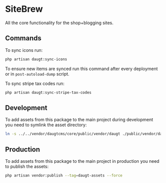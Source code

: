 # SiteBrew

All the core functionality for the shop+blogging sites.

## Commands

To sync icons run:

```bash
php artisan daugt:sync-icons
```

To ensure new items are synced run this command after every deployment or in ``post-autoload-dump`` script.


To sync stripe tax codes run:

```bash
php artisan daugt:sync-stripe-tax-codes
```

## Development
To add assets from this package to the main project during development you need to symlink the asset directory:
```bash
ln -s ../../vendor/daugtcms/core/public/vendor/daugt ./public/vendor/daugt
```

## Production
To add assets from this package to the main project in production you need to publish the assets:
```bash
php artisan vendor:publish --tag=daugt-assets --force
```